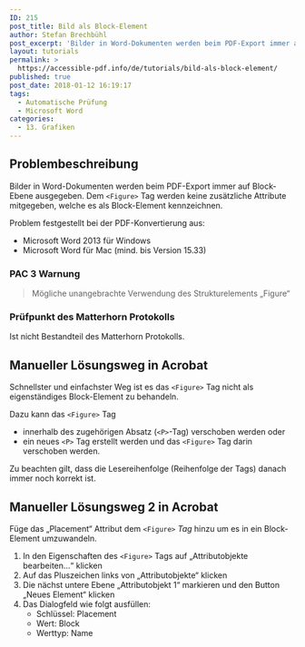 ```yaml
---
ID: 215
post_title: Bild als Block-Element
author: Stefan Brechbühl
post_excerpt: 'Bilder in Word-Dokumenten werden beim PDF-Export immer auf Block-Ebene ausgegeben. Dem &lt;Figure&gt; Tag werden keine zusätzliche Attribute mitgegeben, welche es als Block-Element kennzeichnen.'
layout: tutorials
permalink: >
  https://accessible-pdf.info/de/tutorials/bild-als-block-element/
published: true
post_date: 2018-01-12 16:19:17
tags:
  - Automatische Prüfung
  - Microsoft Word
categories:
  - 13. Grafiken
---
```

## Problembeschreibung

Bilder in Word-Dokumenten werden beim PDF-Export immer auf Block-Ebene ausgegeben. Dem `<Figure>` Tag werden keine zusätzliche Attribute mitgegeben, welche es als Block-Element kennzeichnen.

Problem festgestellt bei der PDF-Konvertierung aus:

*   Microsoft Word 2013 für Windows
*   Microsoft Word für Mac (mind. bis Version 15.33)

### PAC 3 Warnung

> Mögliche unangebrachte Verwendung des Strukturelements „Figure“

### Prüfpunkt des Matterhorn Protokolls

Ist nicht Bestandteil des Matterhorn Protokolls.

## Manueller Lösungsweg in Acrobat

Schnellster und einfachster Weg ist es das `<Figure>` Tag nicht als eigenständiges Block-Element zu behandeln.

Dazu kann das `<Figure>` Tag

*   innerhalb des zugehörigen Absatz (`<P>`-Tag) verschoben werden oder
*   ein neues `<P>` Tag erstellt werden und das `<Figure>` Tag darin verschoben werden.

Zu beachten gilt, dass die Lesereihenfolge (Reihenfolge der Tags) danach immer noch korrekt ist.

## Manueller Lösungsweg 2 in Acrobat

Füge das „Placement“ Attribut dem `<Figure>` *Tag* hinzu um es in ein Block-Element umzuwandeln.

1.  In den Eigenschaften des `<Figure>` Tags auf „Attributobjekte bearbeiten…“ klicken
2.  Auf das Pluszeichen links von „Attributobjekte“ klicken
3.  Die nächst untere Ebene „Attributobjekt 1“ markieren und den Button „Neues Element“ klicken
4.  Das Dialogfeld wie folgt ausfüllen: 
    *   Schlüssel: Placement
    *   Wert: Block
    *   Werttyp: Name